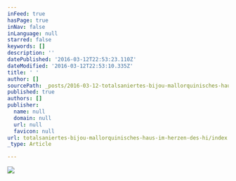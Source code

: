 ```yaml
---
inFeed: true
hasPage: true
inNav: false
inLanguage: null
starred: false
keywords: []
description: ''
datePublished: '2016-03-12T22:53:23.110Z'
dateModified: '2016-03-12T22:53:10.335Z'
title: ' '
author: []
sourcePath: _posts/2016-03-12-totalsaniertes-bijou-mallorquinisches-haus-im-herzen-des-hi.md
published: true
authors: []
publisher:
  name: null
  domain: null
  url: null
  favicon: null
url: totalsaniertes-bijou-mallorquinisches-haus-im-herzen-des-hi/index.html
_type: Article

---
```

![](https://imgflo.herokuapp.com/graph/vahj1ThiexotieMo/fd268d96b6c49e7313034b3288159817/passthrough.jpg?height=600&input=https%3A%2F%2Fs3-us-west-2.amazonaws.com%2Fthe-grid-img%2Fp%2F28e684b2aa0449afcc8e5d04f8df9767ff6f6f27.jpg&width=600)